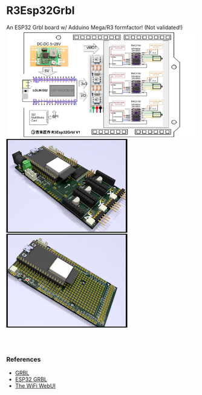 # R3Esp32Grbl
An ESP32 Grbl board w/ Adduino Mega/R3 formfactor! (Not validated!)
<img src="R3ESP32Grbl_BlockDiagram.png" width="640"/> <br>
<img src="Hardware/Mega32Grbl_svga.png" width="320"/><img src="Hardware/Mega32Shield_svga.png" width="320"/> 

<br>
<br>

### References
  - [GRBL](https://github.com/gnea/grbl/wiki) <br>
  - [ESP32 GRBL](https://github.com/bdring/Grbl_Esp32) <br>
  - [The WiFi WebUI](https://github.com/luc-github/ESP3D-WEBUI)
